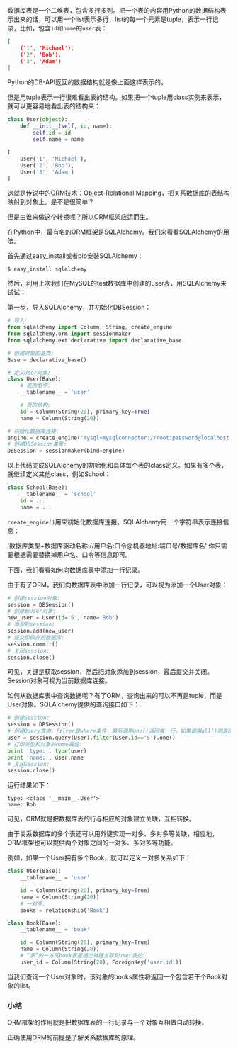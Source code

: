 数据库表是一个二维表，包含多行多列。把一个表的内容用Python的数据结构表示出来的话，可以用一个list表示多行，list的每一个元素是tuple，表示一行记录，比如，包含`id`和`name`的`user`表：

```json
[
    ('1', 'Michael'),
    ('2', 'Bob'),
    ('3', 'Adam')
]
```

Python的DB-API返回的数据结构就是像上面这样表示的。

但是用tuple表示一行很难看出表的结构。如果把一个tuple用class实例来表示，就可以更容易地看出表的结构来：

```python
class User(object):
    def __init__(self, id, name):
        self.id = id
        self.name = name

[
    User('1', 'Michael'),
    User('2', 'Bob'),
    User('3', 'Adam')
]
```

这就是传说中的ORM技术：Object-Relational Mapping，把关系数据库的表结构映射到对象上。是不是很简单？

但是由谁来做这个转换呢？所以ORM框架应运而生。

在Python中，最有名的ORM框架是SQLAlchemy。我们来看看SQLAlchemy的用法。

首先通过easy_install或者pip安装SQLAlchemy：

```
$ easy_install sqlalchemy
```

然后，利用上次我们在MySQL的test数据库中创建的user表，用SQLAlchemy来试试：

第一步，导入SQLAlchemy，并初始化DBSession：

```python
# 导入:
from sqlalchemy import Column, String, create_engine
from sqlalchemy.orm import sessionmaker
from sqlalchemy.ext.declarative import declarative_base

# 创建对象的基类:
Base = declarative_base()

# 定义User对象:
class User(Base):
    # 表的名字:
    __tablename__ = 'user'

    # 表的结构:
    id = Column(String(20), primary_key=True)
    name = Column(String(20))

# 初始化数据库连接:
engine = create_engine('mysql+mysqlconnector://root:password@localhost:3306/test')
# 创建DBSession类型:
DBSession = sessionmaker(bind=engine)
```

以上代码完成SQLAlchemy的初始化和具体每个表的class定义。如果有多个表，就继续定义其他class，例如School：

```python
class School(Base):
    __tablename__ = 'school'
    id = ...
    name = ...
```

`create_engine()`用来初始化数据库连接。SQLAlchemy用一个字符串表示连接信息：

'数据库类型+数据库驱动名称://用户名:口令@机器地址:端口号/数据库名'
你只需要根据需要替换掉用户名、口令等信息即可。

下面，我们看看如何向数据库表中添加一行记录。

由于有了ORM，我们向数据库表中添加一行记录，可以视为添加一个User对象：

```python
# 创建session对象:
session = DBSession()
# 创建新User对象:
new_user = User(id='5', name='Bob')
# 添加到session:
session.add(new_user)
# 提交即保存到数据库:
session.commit()
# 关闭session:
session.close()
```

可见，关键是获取session，然后把对象添加到session，最后提交并关闭。Session对象可视为当前数据库连接。

如何从数据库表中查询数据呢？有了ORM，查询出来的可以不再是tuple，而是User对象。SQLAlchemy提供的查询接口如下：

```python
# 创建Session:
session = DBSession()
# 创建Query查询，filter是where条件，最后调用one()返回唯一行，如果调用all()则返回所有行:
user = session.query(User).filter(User.id=='5').one()
# 打印类型和对象的name属性:
print 'type:', type(user)
print 'name:', user.name
# 关闭Session:
session.close()
```

运行结果如下：

```
type: <class '__main__.User'>
name: Bob
```

可见，ORM就是把数据库表的行与相应的对象建立关联，互相转换。

由于关系数据库的多个表还可以用外键实现一对多、多对多等关联，相应地，ORM框架也可以提供两个对象之间的一对多、多对多等功能。

例如，如果一个User拥有多个Book，就可以定义一对多关系如下：

```python
class User(Base):
    __tablename__ = 'user'

    id = Column(String(20), primary_key=True)
    name = Column(String(20))
    # 一对多:
    books = relationship('Book')

class Book(Base):
    __tablename__ = 'book'

    id = Column(String(20), primary_key=True)
    name = Column(String(20))
    # “多”的一方的book表是通过外键关联到user表的:
    user_id = Column(String(20), ForeignKey('user.id'))
```

当我们查询一个User对象时，该对象的books属性将返回一个包含若干个Book对象的list。

### 小结

ORM框架的作用就是把数据库表的一行记录与一个对象互相做自动转换。

正确使用ORM的前提是了解关系数据库的原理。


